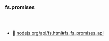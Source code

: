 <!-- sectionTitle: Notable Changes / fs.promises -->

### fs.promises

<br />
<br />

* 📝 [nodejs.org/api/fs.html#fs_fs_promises_api](https://nodejs.org/api/fs.html#fs_fs_promises_api)
